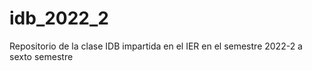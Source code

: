 # idb_2022_2
Repositorio de la clase IDB impartida en el IER en el semestre 2022-2 a sexto semestre
